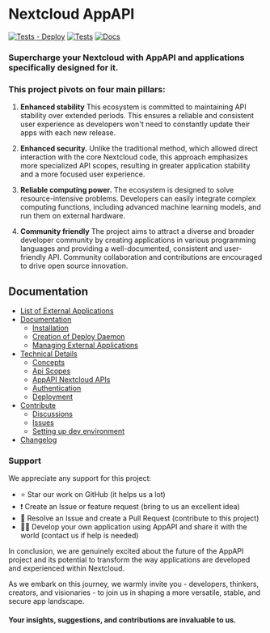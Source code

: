 # Nextcloud AppAPI

[![Tests - Deploy](https://github.com/cloud-py-api/app_api/actions/workflows/tests-deploy.yml/badge.svg)](https://github.com/cloud-py-api/app_api/actions/workflows/tests-deploy.yml)
[![Tests](https://github.com/cloud-py-api/app_api/actions/workflows/tests.yml/badge.svg)](https://github.com/cloud-py-api/app_api/actions/workflows/tests.yml)
[![Docs](https://github.com/cloud-py-api/app_api/actions/workflows/docs.yml/badge.svg)](https://cloud-py-api.github.io/app_api/)

### Supercharge your Nextcloud with AppAPI and applications specifically designed for it.

### This project pivots on four main pillars:

1. **Enhanced stability** This ecosystem is committed to maintaining API stability over extended periods.
   This ensures a reliable and consistent user experience as developers won't need to constantly update their apps with each new release.

2. **Enhanced security.** Unlike the traditional method, which allowed direct interaction with the core Nextcloud code,
   this approach emphasizes more specialized API scopes, resulting in greater application stability and a more focused user experience.

3. **Reliable computing power.** The ecosystem is designed to solve resource-intensive problems.
   Developers can easily integrate complex computing functions, including advanced machine learning models, and run them on external hardware.

4. **Community friendly** The project aims to attract a diverse and broader developer community by creating applications
   in various programming languages and providing a well-documented, consistent and user-friendly API.
   Community collaboration and contributions are encouraged to drive open source innovation.

## Documentation

- [List of External Applications](https://github.com/cloud-py-api/app_api/blob/main/APPS.md)
- [Documentation](https://cloud-py-api.github.io/app_api/)
	- [Installation](https://cloud-py-api.github.io/app_api/Installation.html)
	- [Creation of Deploy Daemon](https://cloud-py-api.github.io/app_api/ManagingExternalApplications.html)
	- [Managing External Applications](https://cloud-py-api.github.io/app_api/CreationOfDeployDaemon.html)
- [Technical Details](https://cloud-py-api.github.io/app_api/tech_details/index.html)
	- [Concepts](https://cloud-py-api.github.io/app_api/Concepts.html)
	- [Api Scopes](https://cloud-py-api.github.io/app_api/tech_details/ApiScopes.html)
	- [AppAPI Nextcloud APIs](https://cloud-py-api.github.io/app_api/tech_details/api/index.html)
    - [Authentication](https://cloud-py-api.github.io/app_api/tech_details/Authentication.html)
    - [Deployment](https://cloud-py-api.github.io/app_api/tech_details/Deployment.html)
- [Contribute](https://github.com/cloud-py-api/app_api/blob/main/.github/CONTRIBUTING.md)
	- [Discussions](https://github.com/cloud-py-api/app_api/discussions)
	- [Issues](https://github.com/cloud-py-api/app_api/issues)
    - [Setting up dev environment](https://cloud-py-api.github.io/app_api/DevSetup.html)
- [Changelog](https://github.com/cloud-py-api/app_api/blob/main/CHANGELOG.md)

### Support

We appreciate any support for this project:

- ⭐ Star our work on GitHub (it helps us a lot)
- ❗ Create an Issue or feature request (bring to us an excellent idea)
- 💁 Resolve an Issue and create a Pull Request (contribute to this project)
- 🧑‍💻 Develop your own application using AppAPI and share it with the world (contact us if help is needed)

In conclusion, we are genuinely excited about the future of the AppAPI project and its potential to transform 
the way applications are developed and experienced within Nextcloud.

As we embark on this journey, we warmly invite you - developers, thinkers, creators, and visionaries - 
to join us in shaping a more versatile, stable, and secure app landscape.

#### Your insights, suggestions, and contributions are invaluable to us.
